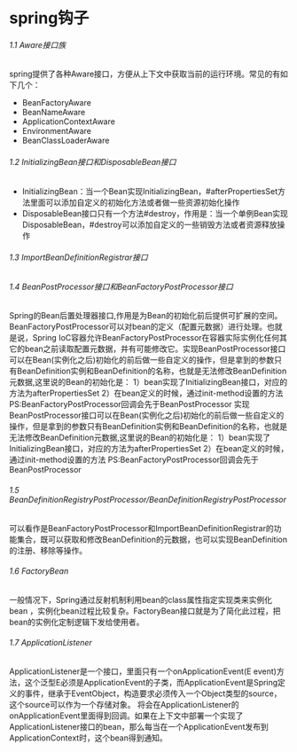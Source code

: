 # spring钩子

###### 1.1 Aware接口族

spring提供了各种Aware接口，方便从上下文中获取当前的运行环境。常见的有如下几个：

- BeanFactoryAware
- BeanNameAware
- ApplicationContextAware
- EnvironmentAware
- BeanClassLoaderAware

###### 1.2 InitializingBean接口和DisposableBean接口

- InitializingBean：当一个Bean实现InitializingBean，#afterPropertiesSet方法里面可以添加自定义的初始化方法或者做一些资源初始化操作
- DisposableBean接口只有一个方法#destroy，作用是：当一个单例Bean实现DisposableBean，#destroy可以添加自定义的一些销毁方法或者资源释放操作



###### 1.3 ImportBeanDefinitionRegistrar接口

###### 1.4 BeanPostProcessor接口和BeanFactoryPostProcessor接口

Spring的Bean后置处理器接口,作用是为Bean的初始化前后提供可扩展的空间。BeanFactoryPostProcessor可以对bean的定义（配置元数据）进行处理。也就是说，Spring IoC容器允许BeanFactoryPostProcessor在容器实际实例化任何其它的bean之前读取配置元数据，并有可能修改它。实现BeanPostProcessor接口可以在Bean(实例化之后)初始化的前后做一些自定义的操作，但是拿到的参数只有BeanDefinition实例和BeanDefinition的名称，也就是无法修改BeanDefinition元数据,这里说的Bean的初始化是： 1）bean实现了InitializingBean接口，对应的方法为afterPropertiesSet 2）在bean定义的时候，通过init-method设置的方法 PS:BeanFactoryPostProcessor回调会先于BeanPostProcessor 实现BeanPostProcessor接口可以在Bean(实例化之后)初始化的前后做一些自定义的操作，但是拿到的参数只有BeanDefinition实例和BeanDefinition的名称，也就是无法修改BeanDefinition元数据,这里说的Bean的初始化是： 1）bean实现了InitializingBean接口，对应的方法为afterPropertiesSet 2）在bean定义的时候，通过init-method设置的方法 PS:BeanFactoryPostProcessor回调会先于BeanPostProcessor



###### 1.5 BeanDefinitionRegistryPostProcessor/BeanDefinitionRegistryPostProcessor

可以看作是BeanFactoryPostProcessor和ImportBeanDefinitionRegistrar的功能集合，既可以获取和修改BeanDefinition的元数据，也可以实现BeanDefinition的注册、移除等操作。



###### 1.6 FactoryBean

一般情况下，Spring通过反射机制利用bean的class属性指定实现类来实例化bean ，实例化bean过程比较复杂。FactoryBean接口就是为了简化此过程，把bean的实例化定制逻辑下发给使用者。



###### 1.7 ApplicationListener

ApplicationListener是一个接口，里面只有一个onApplicationEvent(E event)方法，这个泛型E必须是ApplicationEvent的子类，而ApplicationEvent是Spring定义的事件，继承于EventObject，构造要求必须传入一个Object类型的source，这个source可以作为一个存储对象。 将会在ApplicationListener的onApplicationEvent里面得到回调。如果在上下文中部署一个实现了ApplicationListener接口的bean，那么每当在一个ApplicationEvent发布到 ApplicationContext时，这个bean得到通知。